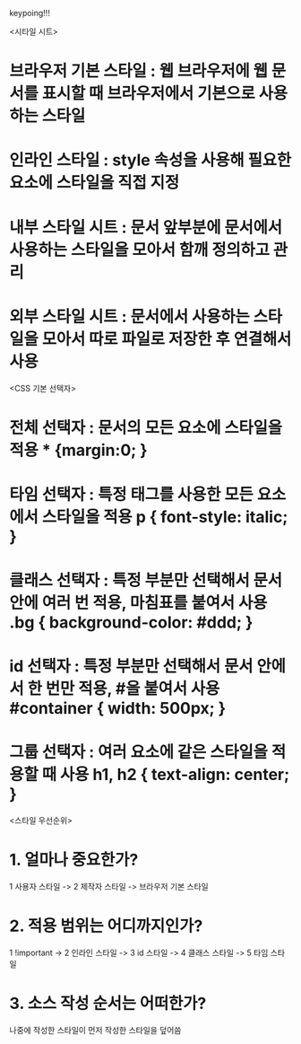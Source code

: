 keypoing!!!

<시타일 시트>

# 브라우저 기본 스타일 : 웹 브라우저에 웹 문서를 표시할 때 브라우저에서 기본으로 사용하는 스타일

# 인라인 스타일 : style 속성을 사용해 필요한 요소에 스타일을 직접 지정

# 내부 스타일 시트 : 문서 앞부분에 문서에서 사용하는 스타일을 모아서 함깨 정의하고 관리

# 외부 스타일 시트 : 문서에서 사용하는 스타일을 모아서 따로 파일로 저장한 후 연결해서 사용


<CSS 기본 선택자>

# 전체 선택자 : 문서의 모든 요소에 스타일을 적용    * {margin:0; }

# 타임 선택자 : 특정 태그를 사용한 모든 요소에서 스타일을 적용      p { font-style: italic; }

# 클래스 선택자 : 특정 부분만 선택해서 문서 안에 여러 번 적용, 마침표를 붙여서 사용     .bg { background-color: #ddd; }

# id 선택자 : 특정 부분만 선택해서 문서 안에서 한 번만 적용, #을 붙여서 사용    #container { width: 500px; }

# 그룹 선택자 : 여러 요소에 같은 스타일을 적용할 때 사용        h1, h2 { text-align: center; }


<스타일 우선순위>

# 1. 얼마나 중요한가? 
1 사용자 스타일 -> 2 제작자 스타일 -> 브라우저 기본 스타일

# 2. 적용 범위는 어디까지인가?
1 !important -> 2 인라인 스타일 -> 3 id 스타일 -> 4 클래스 스타일 -> 5 타임 스타일

# 3. 소스 작성 순서는 어떠한가?
나중에 작성한 스타일이 먼저 작성한 스타일을 덮어씀